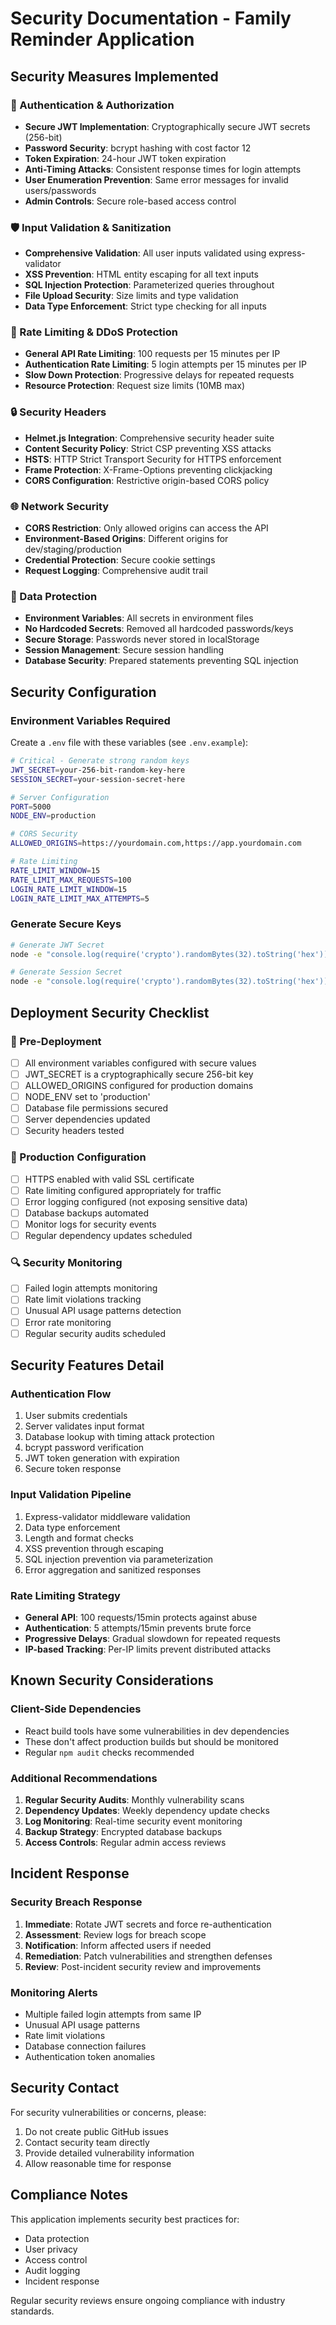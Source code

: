 # Security Documentation - Family Reminder Application

## Security Measures Implemented

### 🔐 Authentication & Authorization
- **Secure JWT Implementation**: Cryptographically secure JWT secrets (256-bit)
- **Password Security**: bcrypt hashing with cost factor 12
- **Token Expiration**: 24-hour JWT token expiration
- **Anti-Timing Attacks**: Consistent response times for login attempts
- **User Enumeration Prevention**: Same error messages for invalid users/passwords
- **Admin Controls**: Secure role-based access control

### 🛡️ Input Validation & Sanitization
- **Comprehensive Validation**: All user inputs validated using express-validator
- **XSS Prevention**: HTML entity escaping for all text inputs
- **SQL Injection Protection**: Parameterized queries throughout
- **File Upload Security**: Size limits and type validation
- **Data Type Enforcement**: Strict type checking for all inputs

### 🚫 Rate Limiting & DDoS Protection
- **General API Rate Limiting**: 100 requests per 15 minutes per IP
- **Authentication Rate Limiting**: 5 login attempts per 15 minutes per IP
- **Slow Down Protection**: Progressive delays for repeated requests
- **Resource Protection**: Request size limits (10MB max)

### 🔒 Security Headers
- **Helmet.js Integration**: Comprehensive security header suite
- **Content Security Policy**: Strict CSP preventing XSS attacks
- **HSTS**: HTTP Strict Transport Security for HTTPS enforcement
- **Frame Protection**: X-Frame-Options preventing clickjacking
- **CORS Configuration**: Restrictive origin-based CORS policy

### 🌐 Network Security
- **CORS Restriction**: Only allowed origins can access the API
- **Environment-Based Origins**: Different origins for dev/staging/production
- **Credential Protection**: Secure cookie settings
- **Request Logging**: Comprehensive audit trail

### 💾 Data Protection
- **Environment Variables**: All secrets in environment files
- **No Hardcoded Secrets**: Removed all hardcoded passwords/keys
- **Secure Storage**: Passwords never stored in localStorage
- **Session Management**: Secure session handling
- **Database Security**: Prepared statements preventing SQL injection

## Security Configuration

### Environment Variables Required

Create a `.env` file with these variables (see `.env.example`):

```bash
# Critical - Generate strong random keys
JWT_SECRET=your-256-bit-random-key-here
SESSION_SECRET=your-session-secret-here

# Server Configuration
PORT=5000
NODE_ENV=production

# CORS Security
ALLOWED_ORIGINS=https://yourdomain.com,https://app.yourdomain.com

# Rate Limiting
RATE_LIMIT_WINDOW=15
RATE_LIMIT_MAX_REQUESTS=100
LOGIN_RATE_LIMIT_WINDOW=15
LOGIN_RATE_LIMIT_MAX_ATTEMPTS=5
```

### Generate Secure Keys

```bash
# Generate JWT Secret
node -e "console.log(require('crypto').randomBytes(32).toString('hex'))"

# Generate Session Secret
node -e "console.log(require('crypto').randomBytes(32).toString('hex'))"
```

## Deployment Security Checklist

### 🚀 Pre-Deployment
- [ ] All environment variables configured with secure values
- [ ] JWT_SECRET is a cryptographically secure 256-bit key
- [ ] ALLOWED_ORIGINS configured for production domains
- [ ] NODE_ENV set to 'production'
- [ ] Database file permissions secured
- [ ] Server dependencies updated
- [ ] Security headers tested

### 🔧 Production Configuration
- [ ] HTTPS enabled with valid SSL certificate
- [ ] Rate limiting configured appropriately for traffic
- [ ] Error logging configured (not exposing sensitive data)
- [ ] Database backups automated
- [ ] Monitor logs for security events
- [ ] Regular dependency updates scheduled

### 🔍 Security Monitoring
- [ ] Failed login attempts monitoring
- [ ] Rate limit violations tracking
- [ ] Unusual API usage patterns detection
- [ ] Error rate monitoring
- [ ] Regular security audits scheduled

## Security Features Detail

### Authentication Flow
1. User submits credentials
2. Server validates input format
3. Database lookup with timing attack protection
4. bcrypt password verification
5. JWT token generation with expiration
6. Secure token response

### Input Validation Pipeline
1. Express-validator middleware validation
2. Data type enforcement
3. Length and format checks
4. XSS prevention through escaping
5. SQL injection prevention via parameterization
6. Error aggregation and sanitized responses

### Rate Limiting Strategy
- **General API**: 100 requests/15min protects against abuse
- **Authentication**: 5 attempts/15min prevents brute force
- **Progressive Delays**: Gradual slowdown for repeated requests
- **IP-based Tracking**: Per-IP limits prevent distributed attacks

## Known Security Considerations

### Client-Side Dependencies
- React build tools have some vulnerabilities in dev dependencies
- These don't affect production builds but should be monitored
- Regular `npm audit` checks recommended

### Additional Recommendations
1. **Regular Security Audits**: Monthly vulnerability scans
2. **Dependency Updates**: Weekly dependency update checks
3. **Log Monitoring**: Real-time security event monitoring
4. **Backup Strategy**: Encrypted database backups
5. **Access Controls**: Regular admin access reviews

## Incident Response

### Security Breach Response
1. **Immediate**: Rotate JWT secrets and force re-authentication
2. **Assessment**: Review logs for breach scope
3. **Notification**: Inform affected users if needed
4. **Remediation**: Patch vulnerabilities and strengthen defenses
5. **Review**: Post-incident security review and improvements

### Monitoring Alerts
- Multiple failed login attempts from same IP
- Unusual API usage patterns
- Rate limit violations
- Database connection failures
- Authentication token anomalies

## Security Contact

For security vulnerabilities or concerns, please:
1. Do not create public GitHub issues
2. Contact security team directly
3. Provide detailed vulnerability information
4. Allow reasonable time for response

## Compliance Notes

This application implements security best practices for:
- Data protection
- User privacy
- Access control
- Audit logging
- Incident response

Regular security reviews ensure ongoing compliance with industry standards.